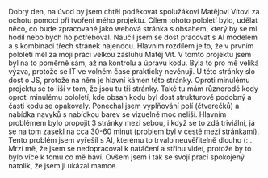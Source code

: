 Dobrý den, na úvod by jsem chtěl poděkovat spolužákovi Matějovi Vítovi za ochotu pomoci při tvoření mého projektu. 
Cílem tohoto pololetí bylo, udělat něco, co bude zpracované jako webová stránka s obsahem, který by se mi hodil nebo bych ho potřeboval. Naučil jsem se dost pracovat s AI modelem a s kombinací třech stránek najendou. Hlavním rozdílem je to, že v prvním pololetí měl za moji práci velkou zásluhu Matěj Vít. V tomto projektu jsem byl na to poměrně sám, až na kontrolu a úpravu kodu. Byla to pro mě veliká výzva, protože se IT ve volném čase prakticky nevěnuji. U této stránky slo dost o JS, protože na něm je hlavní kámen této stránky. Oproti minulému projektu se to liší v tom, že jsou tu tři stránky. Také tu mám různorodé kody oproti minulému pololetí, kde obsah kodu byl dost strukturově podobný a časti kodu se opakovaly. Ponechal jsem vyplňování polí (čtverečků) a nabídka navyků s nabídkou barev se vizuelně moc neliší. Hlavním problémem bylo propojit 3 stránky mezi sebou, i když se to zdá triviální, já se na tom zasekl na cca 30-60 minut (problem byl v cestě mezi stránkami). Tento problém jsem vyřešíl s AI, kterému to trvalo neuvěřitelně dlouho (: . Mrzí mě, že jsem se nedopracoval k natáčení a střihu videí, protože by to bylo více k tomu co mě baví. Ovšem jsem i tak se svojí prací spokojený natolik, že jsem ji ukázal mamce. 
